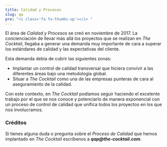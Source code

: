 ```yaml
---
title: Calidad y Procesos
slug: qa
pre: "<i class='fa fa-thumbs-up'></i> "
---
```


El área de _Calidad y Procesos_ se creó en noviembre de 2017. La concienciación de llevar más allá los proyectos que se realizan en _The Cocktail_, llegaba a generar una demanda muy importante de cara a superar los estándares de calidad y las expectativas del cliente.

Esta demanda debía de cubrir las siguientes zonas:

* Implantar un control de calidad transversal que hiciera convivir a las diferentes áreas bajo una metodología global.
* Situar a _The Cocktail_ como una de las empresas punteras de cara al aseguramiento de la calidad.

Con este contexto, en _The Cocktail_ podíamos seguir haciendo el excelente trabajo por el que se nos conoce y potenciarlo de manera exponencial con un proceso de control de calidad que unifica todos los proyectos en los que nos involucramos.

### Créditos

Si tienes alguna duda o pregunta sobre el _Proceso de Calidad_ que hemos implantado en _The Cocktail_ escríbenos a **_qap@the-cocktail.com_**.
